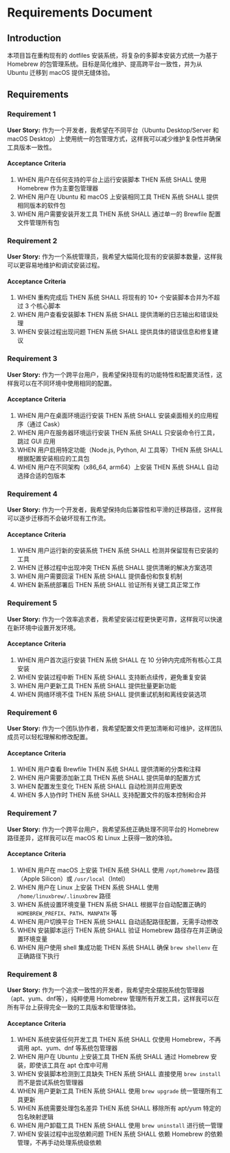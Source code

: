# Requirements Document

## Introduction

本项目旨在重构现有的 dotfiles 安装系统，将复杂的多脚本安装方式统一为基于 Homebrew 的包管理系统。目标是简化维护、提高跨平台一致性，并为从 Ubuntu 迁移到 macOS 提供无缝体验。

## Requirements

### Requirement 1

**User Story:** 作为一个开发者，我希望在不同平台（Ubuntu Desktop/Server 和 macOS Desktop）上使用统一的包管理方式，这样我可以减少维护复杂性并确保工具版本一致性。

#### Acceptance Criteria

1. WHEN 用户在任何支持的平台上运行安装脚本 THEN 系统 SHALL 使用 Homebrew 作为主要包管理器
2. WHEN 用户在 Ubuntu 和 macOS 上安装相同工具 THEN 系统 SHALL 提供相同版本的软件包
3. WHEN 用户需要安装开发工具 THEN 系统 SHALL 通过单一的 Brewfile 配置文件管理所有包

### Requirement 2

**User Story:** 作为一个系统管理员，我希望大幅简化现有的安装脚本数量，这样我可以更容易地维护和调试安装过程。

#### Acceptance Criteria

1. WHEN 重构完成后 THEN 系统 SHALL 将现有的 10+ 个安装脚本合并为不超过 3 个核心脚本
2. WHEN 用户查看安装脚本 THEN 系统 SHALL 提供清晰的日志输出和错误处理
3. WHEN 安装过程出现问题 THEN 系统 SHALL 提供具体的错误信息和修复建议

### Requirement 3

**User Story:** 作为一个跨平台用户，我希望保持现有的功能特性和配置灵活性，这样我可以在不同环境中使用相同的配置。

#### Acceptance Criteria

1. WHEN 用户在桌面环境运行安装 THEN 系统 SHALL 安装桌面相关的应用程序（通过 Cask）
2. WHEN 用户在服务器环境运行安装 THEN 系统 SHALL 只安装命令行工具，跳过 GUI 应用
3. WHEN 用户启用特定功能（Node.js, Python, AI 工具等）THEN 系统 SHALL 根据配置安装相应的工具包
4. WHEN 用户在不同架构（x86_64, arm64）上安装 THEN 系统 SHALL 自动选择合适的包版本

### Requirement 4

**User Story:** 作为一个开发者，我希望保持向后兼容性和平滑的迁移路径，这样我可以逐步迁移而不会破坏现有工作流。

#### Acceptance Criteria

1. WHEN 用户运行新的安装系统 THEN 系统 SHALL 检测并保留现有已安装的工具
2. WHEN 迁移过程中出现冲突 THEN 系统 SHALL 提供清晰的解决方案选项
3. WHEN 用户需要回滚 THEN 系统 SHALL 提供备份和恢复机制
4. WHEN 新系统部署后 THEN 系统 SHALL 验证所有关键工具正常工作

### Requirement 5

**User Story:** 作为一个效率追求者，我希望安装过程更快更可靠，这样我可以快速在新环境中设置开发环境。

#### Acceptance Criteria

1. WHEN 用户首次运行安装 THEN 系统 SHALL 在 10 分钟内完成所有核心工具安装
2. WHEN 安装过程中断 THEN 系统 SHALL 支持断点续传，避免重复安装
3. WHEN 用户更新工具 THEN 系统 SHALL 提供批量更新功能
4. WHEN 网络环境不佳 THEN 系统 SHALL 提供重试机制和离线安装选项

### Requirement 6

**User Story:** 作为一个团队协作者，我希望配置文件更加清晰和可维护，这样团队成员可以轻松理解和修改配置。

#### Acceptance Criteria

1. WHEN 用户查看 Brewfile THEN 系统 SHALL 提供清晰的分类和注释
2. WHEN 用户需要添加新工具 THEN 系统 SHALL 提供简单的配置方式
3. WHEN 配置发生变化 THEN 系统 SHALL 自动检测并应用更改
4. WHEN 多人协作时 THEN 系统 SHALL 支持配置文件的版本控制和合并

### Requirement 7

**User Story:** 作为一个跨平台用户，我希望系统正确处理不同平台的 Homebrew 路径差异，这样我可以在 macOS 和 Linux 上获得一致的体验。

#### Acceptance Criteria

1. WHEN 用户在 macOS 上安装 THEN 系统 SHALL 使用 `/opt/homebrew` 路径（Apple Silicon）或 `/usr/local`（Intel）
2. WHEN 用户在 Linux 上安装 THEN 系统 SHALL 使用 `/home/linuxbrew/.linuxbrew` 路径
3. WHEN 系统设置环境变量 THEN 系统 SHALL 根据平台自动配置正确的 `HOMEBREW_PREFIX`、`PATH`、`MANPATH` 等
4. WHEN 用户切换平台 THEN 系统 SHALL 自动适配路径配置，无需手动修改
5. WHEN 安装脚本运行 THEN 系统 SHALL 验证 Homebrew 路径存在并正确设置环境变量
6. WHEN 用户使用 shell 集成功能 THEN 系统 SHALL 确保 `brew shellenv` 在正确路径下执行

### Requirement 8

**User Story:** 作为一个追求一致性的开发者，我希望完全摆脱系统包管理器（apt、yum、dnf等），纯粹使用 Homebrew 管理所有开发工具，这样我可以在所有平台上获得完全一致的工具版本和管理体验。

#### Acceptance Criteria

1. WHEN 系统安装任何开发工具 THEN 系统 SHALL 仅使用 Homebrew，不再调用 apt、yum、dnf 等系统包管理器
2. WHEN 用户在 Ubuntu 上安装工具 THEN 系统 SHALL 通过 Homebrew 安装，即使该工具在 apt 仓库中可用
3. WHEN 安装脚本检测到工具缺失 THEN 系统 SHALL 直接使用 `brew install` 而不是尝试系统包管理器
4. WHEN 用户更新工具 THEN 系统 SHALL 使用 `brew upgrade` 统一管理所有工具更新
5. WHEN 系统需要处理包名差异 THEN 系统 SHALL 移除所有 apt/yum 特定的包名映射逻辑
6. WHEN 用户卸载工具 THEN 系统 SHALL 使用 `brew uninstall` 进行统一管理
7. WHEN 安装过程中出现依赖问题 THEN 系统 SHALL 依赖 Homebrew 的依赖管理，不再手动处理系统级依赖